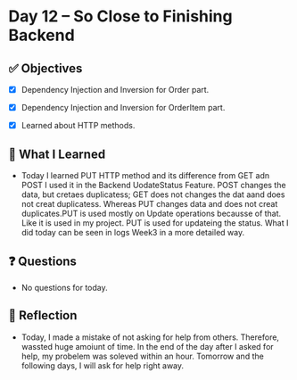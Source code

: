 # Day 12 – So Close to Finishing Backend

## ✅ Objectives
- [x] Dependency Injection and Inversion for Order part.
- [x] Dependency Injection and Inversion for OrderItem part.
- [x] Learned about HTTP methods.


## 📘 What I Learned
- Today I learned PUT HTTP method and its difference from GET adn POST I used it in the Backend UodateStatus Feature. POST changes the data, but cretaes duplicatess; GET does not changes the dat aand does not creat duplicatess.
Whereas PUT changes data and does not creat duplicates.PUT is used mostly on Update operations becausse of that. Like it is used in my project. PUT is used for updateing the status. What I did today can be seen in logs Week3 in a more detailed way.

## ❓ Questions
- No questions for today.

## 💬 Reflection
- Today, I made a mistake of not asking for help from others. Therefore, wassted huge amoiunt of time. In the end of the day after I asked for help, my probelem was soleved within an hour.
Tomorrow and the following days, I will ask for help right away.
